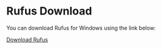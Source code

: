 # Rufus Download

You can download Rufus for Windows using the link below:

[Download Rufus](https://github.com/dileep-kumar-koppula/Apps.Windows.Bootable-Softwares.Rufus/releases/download/v1/Rufus.exe)
